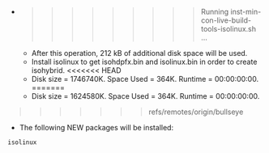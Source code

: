 * >>>>>>>>> Running inst-min-con-live-build-tools-isolinux.sh ...
  * After this operation, 212 kB of additional disk space will be used.
  * Install isolinux to get isohdpfx.bin and isolinux.bin in order to create isohybrid.
<<<<<<< HEAD
  * Disk size = 1746740K. Space Used = 364K. Runtime = 00:00:00:00.
=======
  * Disk size = 1624580K. Space Used = 364K. Runtime = 00:00:00:00.
>>>>>>> refs/remotes/origin/bullseye
  * The following NEW packages will be installed:
  ```bash
isolinux
  ```
